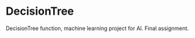 DecisionTree
============

DecisionTree function, machine learning project for AI. Final assignment.
